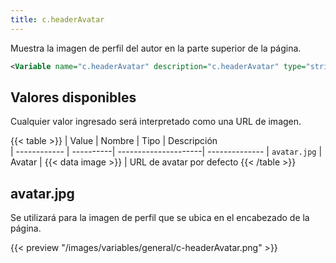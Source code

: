 ```yaml
---
title: c.headerAvatar
---
```


Muestra la imagen de perfil del autor en la parte superior de la página.

```xml
<Variable name="c.headerAvatar" description="c.headerAvatar" type="string" value=""/>
```

## Valores disponibles

Cualquier valor ingresado será interpretado como una URL de imagen.

{{< table >}}
| Value        | Nombre    | Tipo                 | Descripción   
| ------------ | ----------| ---------------------| --------------
| `avatar.jpg` | Avatar    | {{< data image >}}   | URL de avatar por defecto
{{< /table >}}


## avatar.jpg

Se utilizará para la imagen de perfil que se ubica en el encabezado de la página.

{{< preview "/images/variables/general/c-headerAvatar.png" >}}

